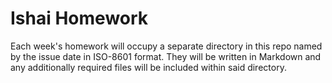 # Ishai Homework

Each week's homework will occupy a separate directory in this repo named by the
issue date in ISO-8601 format. They will be written in Markdown and any
additionally required files will be included within said directory.
